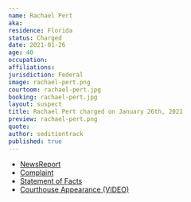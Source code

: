```yaml
---
name: Rachael Pert
aka:
residence: Florida
status: Charged
date: 2021-01-26
age: 40
occupation:
affiliations:
jurisdiction: Federal
image: rachael-pert.png
courtoom: rachael-pert.jpg
booking: rachael-pert.jpg
layout: suspect
title: Rachael Pert charged on January 26th, 2021
preview: rachael-pert.png
quote:
author: seditiontrack
published: true
---
```


- [NewsReport](https://www.thedailybeast.com/florida-couple-rachael-pert-and-dana-joe-winn-charged-in-capitol-riots)
- [Complaint](https://www.justice.gov/opa/page/file/1360796/download)
- [Statement of Facts](https://www.justice.gov/opa/page/file/1360796/download)
- [Courthouse Appearance (VIDEO)](https://www.actionnewsjax.com/news/local/clay-county/us-capitol-riots-middleburg-couple-granted-supervised-release-ran-out-federal-courthouse/RQCOMRARCRFMBHUEHMUQRASDRI/)

